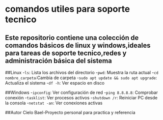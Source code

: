 # comandos utiles para soporte tecnico
Este repositorio contiene una colección de comandos básicos de linux y windows,ideales para tareas de soporte tecnico,redes y administración básica del sistema
---
##Linux
-`ls`: Lista los archivos del directorio
-`pwd`: Muestra la ruta actual
-`cd nombre_carpeta`:Cambia de carpeta
-`sudo apt update && sudo apt upgrade`: Actualiza el sistema
-`df -h`: Ver espacio en disco

##Windows
-`ipconfig`: Ver configuración de red
-`ping 8.8.8.8`: Comprobar conexión
-`tasklist`: Ver procesos activos
-`shutdown /r`: Reiniciar PC desde la consola
-`netstat -an`: Ver conexiones activas

##Autor
Cielo Bael-Proyecto personal para practica y referencia

